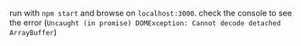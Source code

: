 run with `npm start` and browse on `localhost:3000`. check the console to see the error (`Uncaught (in promise) DOMException: Cannot decode detached ArrayBuffer`)
